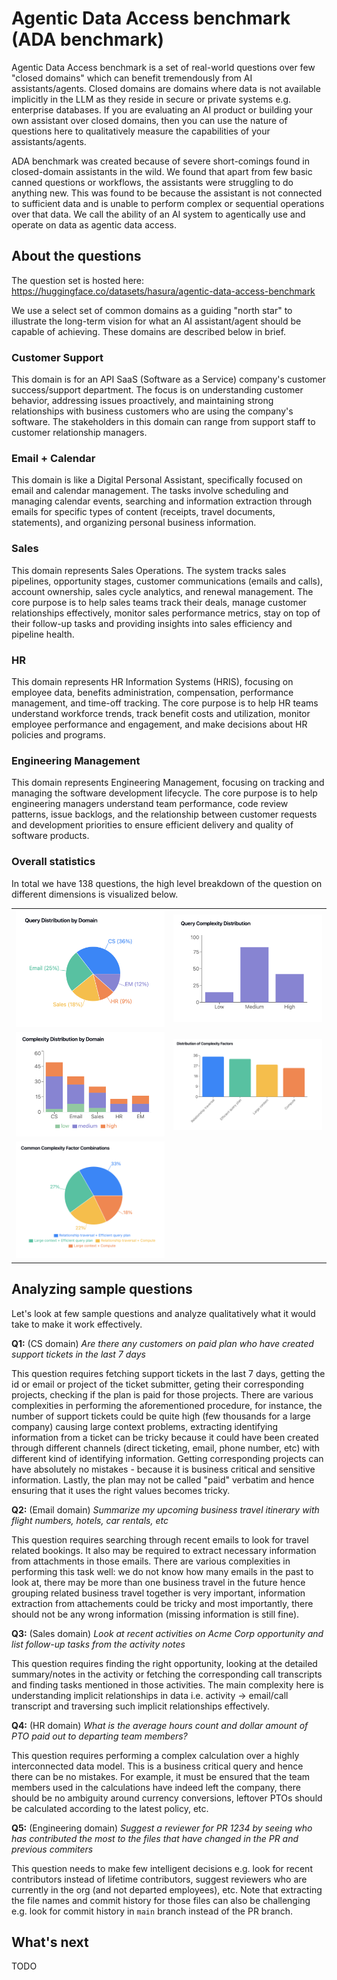 # Agentic Data Access benchmark (ADA benchmark)

Agentic Data Access benchmark is a set of real-world questions over few "closed domains" which can benefit tremendously from AI assistants/agents.
Closed domains are domains where data is not available implicitly in the LLM as they reside in secure or private systems e.g. enterprise databases.
If you are evaluating an AI product or building your own assistant over closed domains, then you can use the nature of questions here to qualitatively measure 
the capabilities of your assistants/agents.

ADA benchmark was created because of severe short-comings found in closed-domain assistants in the wild. We found that apart from few basic canned questions or workflows,
the assistants were struggling to do anything new. This was found to be because the assistant is not connected 
to sufficient data and is unable to perform complex or sequential operations over that data. We call the ability of an AI system to agentically use and operate on data as agentic data access.

## About the questions

The question set is hosted here: https://huggingface.co/datasets/hasura/agentic-data-access-benchmark

We use a select set of common domains as a guiding "north star" to illustrate the long-term vision for what an AI assistant/agent should be capable of achieving.
These domains are described below in brief.

### Customer Support

This domain is for an API SaaS (Software as a Service) company's customer success/support department. The focus is on understanding customer behavior, addressing issues proactively, and maintaining strong relationships with business customers who are using the company's software. The stakeholders in this domain can range from support staff to customer relationship managers.

### Email + Calendar

This domain is like a Digital Personal Assistant, specifically focused on email and calendar management. The tasks involve scheduling and managing calendar events, searching and information extraction through emails for specific types of content (receipts, travel documents, statements), and organizing personal business information. 

### Sales

This domain represents Sales Operations. The system tracks sales pipelines, opportunity stages, customer communications (emails and calls), account ownership, sales cycle analytics, and renewal management. The core purpose is to help sales teams track their deals, manage customer relationships effectively, monitor sales performance metrics, stay on top of their follow-up tasks and providing insights into sales efficiency and pipeline health.

### HR

This domain represents HR Information Systems (HRIS), focusing on employee data, benefits administration, compensation, performance management, and time-off tracking. The core purpose is to help HR teams understand workforce trends, track benefit costs and utilization, monitor employee performance and engagement, and make decisions about HR policies and programs.

### Engineering Management

This domain represents Engineering Management, focusing on tracking and managing the software development lifecycle. The core purpose is to help engineering managers understand team performance, code review patterns, issue backlogs, and the relationship between customer requests and development priorities to ensure efficient delivery and quality of software products.

### Overall statistics

In total we have 138 questions, the high level breakdown of the question on different dimensions is visualized below.

<table>
  <tr>
    <td><img src="./query_distribution_by_domain.png" alt="Question distribution by domain" width="400"></td>
    <td><img src="./query_complexity_distribution.png" alt="Question distribution by complexity" width="400"></td>
  </tr>
  <tr>
    <td><img src="./complexity_distribution_by_domain.png" alt="Complexity distribution by domain" width="400"></td>
    <td><img src="./distribution_complexity_factors.png" alt="Distribution of complexity factors" width="400"></td>
  </tr>
  <td><img src="./common_complexity_factor_combinations.png" alt="Common complexity combinations" width="400"></td>
</table>

## Analyzing sample questions

Let's look at few sample questions and analyze qualitatively what it would take to make it work effectively.

**Q1:** (CS domain) *Are there any customers on paid plan who have created support tickets in the last 7 days*

This question requires fetching support tickets in the last 7 days, getting the id or email or project of the ticket submitter, geting their corresponding projects, checking if the plan is paid for those projects. There are various complexities in performing the aforementioned procedure, for instance, the number of support tickets could be quite high (few thousands for a large company) causing large context problems, extracting identifying information from a ticket can be tricky because it could have been created through different channels (direct ticketing, email, phone number, etc) with different kind of identifying information. Getting corresponding projects can have absolutely no mistakes - because it is business critical and sensitive information. Lastly, the plan may not be called "paid" verbatim and hence ensuring that it uses the right values becomes tricky.

**Q2:** (Email domain) *Summarize my upcoming business travel itinerary with flight numbers, hotels, car rentals, etc*

This question requires searching through recent emails to look for travel related bookings. It also may be required to extract necessary information from attachments in those emails.
There are various complexities in performing this task well: we do not know how many emails in the past to look at, there may be more than one business travel in the future hence grouping related business travel together is very important, information extraction from attachements could be tricky and most importantly, there should not be any wrong information (missing information is still fine).

**Q3:** (Sales domain) *Look at recent activities on Acme Corp opportunity and list follow-up tasks from the activity notes*

This question requires finding the right opportunity, looking at the detailed summary/notes in the activity or fetching the corresponding call transcripts and finding tasks mentioned in those activities. The main complexity here is understanding implicit relationships in data i.e. activity -> email/call transcript and traversing such implicit relationships effectively.

**Q4:** (HR domain) *What is the average hours count and dollar amount of PTO paid out to departing team members?*

This question requires performing a complex calculation over a highly interconnected data model. This is a business critical query and hence there can be no mistakes. For example, it must be ensured that the team members used in the calculations have indeed left the company, there should be no ambiguity around currency conversions, leftover PTOs should be calculated according to the latest policy, etc.

**Q5:** (Engineering domain) *Suggest a reviewer for PR 1234 by seeing who has contributed the most to the files that have changed in the PR and previous commiters*

This question needs to make few intelligent decisions e.g. look for recent contributors instead of lifetime contributors, suggest reviewers who are currently in the org (and not departed employees), etc. Note that extracting the file names and commit history for those files can also be challenging e.g. look for commit history in `main` branch instead of the PR branch.


## What's next

TODO
